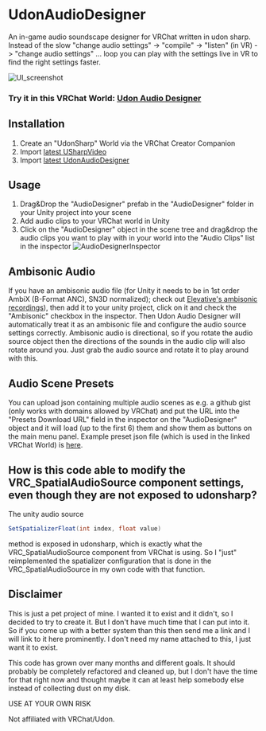 # UdonAudioDesigner
An in-game audio soundscape designer for VRChat written in udon sharp.
Instead of the slow "change audio settings" -> "compile" -> "listen" (in VR) -> "change audio settings" ... loop you can play with the settings live in VR to find the right settings faster.

![UI_screenshot](https://github.com/parameter-pollution/UdonAudioDesigner/assets/4985522/dc99d85a-29f0-4a85-9129-36d1aa02d445)

### Try it in this VRChat World: [Udon Audio Designer](https://vrchat.com/home/world/wrld_2255fddb-ab92-4d3c-8b75-265d588f3130/)

## Installation
1. Create an "UdonSharp" World via the VRChat Creator Companion
2. Import [latest USharpVideo](https://github.com/MerlinVR/USharpVideo/releases)
3. Import [latest UdonAudioDesigner](https://github.com/parameter-pollution/UdonTimeMachine/releases)

## Usage
1. Drag&Drop the "AudioDesigner" prefab in the "AudioDesigner" folder in your Unity project into your scene
1. Add audio clips to your VRChat world in Unity
2. Click on the "AudioDesigner" object in the scene tree and drag&drop the audio clips you want to play with in your world into the "Audio Clips" list in the inspector
![AudioDesignerInspector](https://github.com/parameter-pollution/UdonAudioDesigner/assets/4985522/cd9c6d5f-98d1-4e46-8ef6-a1606741413c)

## Ambisonic Audio
If you have an ambisonic audio file (for Unity it needs to be in 1st order AmbiX (B-Format ANC), SN3D normalized); check out [Elevative's ambisonic recordings](https://www.patreon.com/posts/example-audio-53930477)), then add it to your unity project, click on it and check the "Ambisonic" checkbox in the inspector.
Then Udon Audio Designer will automatically treat it as an ambisonic file and configure the audio source settings correctly.
Ambisonic audio is directional, so if you rotate the audio source object then the directions of the sounds in the audio clip will also rotate around you.
Just grab the audio source and rotate it to play around with this.

## Audio Scene Presets
You can upload json containing multiple audio scenes as e.g. a github gist (only works with domains allowed by VRChat) and put the URL into the "Presets Download URL" field in the inspector on the "AudioDesigner" object and it will load (up to the first 6) them and show them as buttons on the main menu panel.
Example preset json file (which is used in the linked VRChat World) is [here](https://gist.githubusercontent.com/parameter-pollution/f0f14b73f7f99f7460b5aa1b85332e53/raw/gistfile1.txt).

## How is this code able to modify the VRC_SpatialAudioSource component settings, even though they are not exposed to udonsharp?
The unity audio source
```csharp
SetSpatializerFloat(int index, float value)
```
method is exposed in udonsharp, which is exactly what the VRC_SpatialAudioSource component from VRChat is using.
So I "just" reimplemented the spatializer configuration that is done in the VRC_SpatialAudioSource in my own code with that function.

## Disclaimer
This is just a pet project of mine. I wanted it to exist and it didn't, so I decided to try to create it. But I don't have much time that I can put into it. So if you come up with a better system than this then send me a link and I will link to it here prominently. I don't need my name attached to this, I just want it to exist.

This code has grown over many months and different goals. It should probably be completely refactored and cleaned up, but I don't have the time for that right now and thought maybe it can at least help somebody else instead of collecting dust on my disk.

USE AT YOUR OWN RISK

Not affiliated with VRChat/Udon.
